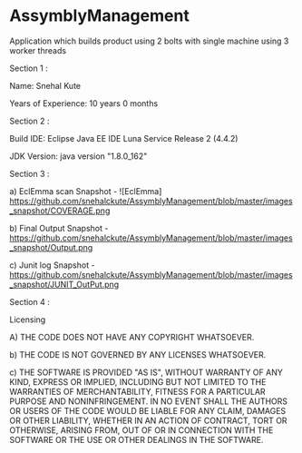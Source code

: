 # AssymblyManagement
Application which builds product using 2 bolts with single machine using 3 worker threads

Section 1 :	

Name: Snehal Kute
	

Years of Experience: 10 years 0 months		

Section 2 : 
	

Build IDE: Eclipse Java EE IDE Luna Service Release 2 (4.4.2)	
	

JDK Version: java version "1.8.0_162"		
	


Section 3 :	
	

a)	EclEmma scan Snapshot - ![EclEmma] https://github.com/snehalckute/AssymblyManagement/blob/master/images_snapshot/COVERAGE.png	
	

b)	Final Output Snapshot - https://github.com/snehalckute/AssymblyManagement/blob/master/images_snapshot/Output.png	
	

c)	Junit log Snapshot - https://github.com/snehalckute/AssymblyManagement/blob/master/images_snapshot/JUNIT_OutPut.png		

Section 4 :	

Licensing 	
	

A)	THE CODE DOES NOT HAVE ANY COPYRIGHT WHATSOEVER. 	
	

b)	THE CODE IS NOT GOVERNED BY ANY LICENSES WHATSOEVER. 	
	

c)	THE SOFTWARE IS PROVIDED "AS IS", WITHOUT WARRANTY OF ANY KIND, EXPRESS OR IMPLIED, INCLUDING BUT NOT LIMITED TO THE WARRANTIES OF MERCHANTABILITY, FITNESS FOR A PARTICULAR PURPOSE AND NONINFRINGEMENT. IN NO EVENT SHALL THE AUTHORS OR USERS OF THE CODE WOULD BE LIABLE FOR ANY CLAIM, DAMAGES OR OTHER LIABILITY, WHETHER IN AN ACTION OF CONTRACT, TORT OR OTHERWISE, ARISING FROM, OUT OF OR IN CONNECTION WITH THE SOFTWARE OR THE USE OR OTHER DEALINGS IN THE SOFTWARE.
